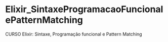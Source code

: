 # Elixir_SintaxeProgramacaoFuncionalePatternMatching
CURSO Elixir: Sintaxe, Programação funcional e Pattern Matching
